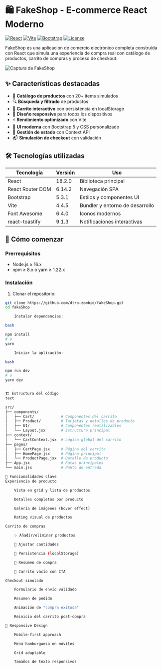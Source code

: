 # 🛍️ FakeShop - E-commerce React Moderno

[![React](https://img.shields.io/badge/React-18.2.0-61DAFB?logo=react)](https://reactjs.org/)
[![Vite](https://img.shields.io/badge/Vite-4.4.5-B73BFE?logo=vite)](https://vitejs.dev/)
[![Bootstrap](https://img.shields.io/badge/Bootstrap-5.3.1-7952B3?logo=bootstrap)](https://getbootstrap.com/)
[![License](https://img.shields.io/badge/License-MIT-blue)](https://opensource.org/licenses/MIT)

FakeShop es una aplicación de comercio electrónico completa construida con React que simula una experiencia de compra real con catálogo de productos, carrito de compras y proceso de checkout.

![Captura de FakeShop](https://raw.githubusercontent.com/dtro-zombie/fakeShop/main/public/screenshot.png)

## ✨ Características destacadas

- 🏪 **Catálogo de productos** con 20+ items simulados
- 🔍 **Búsqueda y filtrado** de productos
- 🛒 **Carrito interactivo** con persistencia en localStorage
- 📱 **Diseño responsive** para todos los dispositivos
- ⚡ **Rendimiento optimizado** con Vite
- 🎨 **UI moderna** con Bootstrap 5 y CSS personalizado
- 🔄 **Gestión de estado** con Context API
- 📬 **Simulación de checkout** con validación

## 🛠️ Tecnologías utilizadas

| Tecnología       | Versión  | Uso                          |
|------------------|----------|------------------------------|
| React            | 18.2.0   | Biblioteca principal         |
| React Router DOM | 6.14.2   | Navegación SPA               |
| Bootstrap        | 5.3.1    | Estilos y componentes UI     |
| Vite             | 4.4.5    | Bundler y entorno de desarrollo |
| Font Awesome     | 6.4.0    | Iconos modernos              |
| react-toastify   | 9.1.3    | Notificaciones interactivas  |

## 🚀 Cómo comenzar

### Prerrequisitos
- Node.js ≥ 16.x
- npm ≥ 8.x o yarn ≥ 1.22.x

### Instalación
1. Clonar el repositorio:
```bash
git clone https://github.com/dtro-zombie/fakeShop.git
cd fakeShop

    Instalar dependencias:

bash

npm install
# o
yarn

    Iniciar la aplicación:

bash

npm run dev
# o
yarn dev


🏗️ Estructura del código
text

src/
├── components/
│   ├── Cart/            # Componentes del carrito
│   ├── Product/         # Tarjetas y detalles de producto
│   ├── UI/              # Componentes reutilizables
│   └── Layout.jsx       # Estructura principal
├── context/
│   └── CartContext.jsx  # Lógica global del carrito
├── pages/
│   ├── CartPage.jsx     # Página del carrito
│   ├── HomePage.jsx     # Página principal
│   └── ProductPage.jsx  # Detalle de producto
├── App.jsx              # Rutas principales
└── main.jsx             # Punto de entrada

🎯 Funcionalidades clave
Experiencia de producto

    Vista en grid y lista de productos

    Detalles completos por producto

    Galería de imágenes (hover effect)

    Rating visual de productos

Carrito de compras

    ✨ Añadir/eliminar productos

    🔢 Ajustar cantidades

    💾 Persistencia (localStorage)

    📝 Resumen de compra

    🚫 Carrito vacío con CTA

Checkout simulado

    Formulario de envío validado

    Resumen de pedido

    Animación de "compra exitosa"

    Reinicio del carrito post-compra

📱 Responsive Design

    Mobile-first approach

    Menú hamburguesa en móviles

    Grid adaptable

    Tamaños de texto responsivos

